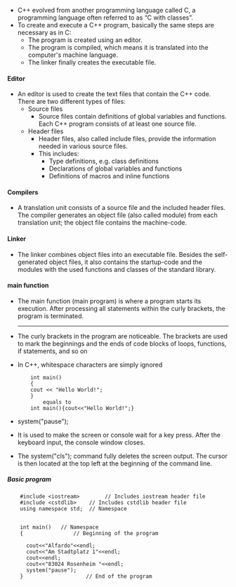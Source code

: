 - C++ evolved from another programming language called C, a programming language often referred to as “C with classes”.
- To create and execute a C++ program, basically the same steps are necessary as in C:
  - The program is created using an editor.
  - The program is compiled, which means it is translated into the computer's machine language.
  - The linker finally creates the executable file.

#### Editor
- An editor is used to create the text files that contain the C++ code. There are two different types of files:
  - Source files
    - Source files contain definitions of global variables and functions. Each C++ program consists of at least one source file.
  - Header files
    - Header files, also called include files, provide the information needed in various source files.
    - This includes:
      - Type definitions, e.g. class definitions
      - Declarations of global variables and functions
      - Definitions of macros and inline functions
     
#### Compilers 
- A translation unit consists of a source file and the included header files. The compiler generates an object file (also called module) from each translation unit; the object file contains the machine-code.

#### Linker  
- The linker combines object files into an executable file. Besides the self-generated object files, it also contains the startup-code and the modules with the used functions and classes of the standard library.


#### main function 
- The main function (main program) is where a program starts its execution. After processing all statements within the curly brackets, the program is terminated.

  ------------------------------------------------------------------------------------------------------------------------------------------------
- The curly brackets in the program are noticeable.  The brackets are used to mark the beginnings and the ends of code blocks of loops, functions, if statements, and so on
- In C++, whitespace characters are simply ignored

          
          int main() 
          { 
          cout << "Hello World!"; 
          } 
              equals to  
          int main(){cout<<"Hello World!";} 


-  system("pause");
  -  It is used to make the screen or console wait for a key press. After the keyboard input, the console window closes.


- The system("cls"); command fully deletes the screen output. The cursor is then located at the top left at the beginning of the command line. 


##### Basic program
        #include <iostream>        // Includes iostream header file
        #include <cstdlib>    // Includes cstdlib header file 
        using namespace std;  // Namespace
        
        
        int main()   // Namespace 
        {                // Beginning of the program 
        
          cout<<"Alfardo"<<endl; 
          cout<<"Am Stadtplatz 1"<<endl;  
          cout<<endl;    
          cout<<"83024 Rosenheim "<<endl; 
          system("pause");   
        }                    // End of the program  







